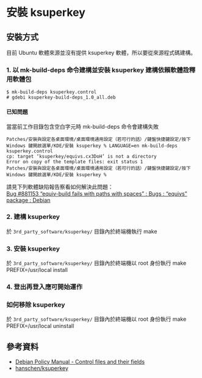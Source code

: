 # 安裝 ksuperkey
## 安裝方式
目前 Ubuntu 軟體來源並沒有提供 ksuperkey 軟體，所以要從來源程式碼建構。

### 1. 以 mk-build-deps 命令建構並安裝 ksuperkey 建構依賴軟體詮釋用軟體包  
```
$ mk-build-deps ksuperkey.control
# gdebi ksuperkey-build-deps_1.0_all.deb
```
#### 已知問題
當當前工作目錄包含空白字元時 mk-build-deps 命令會建構失敗
```
Patches/安裝與設定各桌面環境/桌面環境通用設定（若可行的話）/鍵盤快捷鍵設定/按下 Windows 鍵開啟選單/KDE/安裝 ksuperkey % LANGUAGE=en mk-build-deps ksuperkey.control
cp: target ‘ksuperkey/equivs.cx3DoH’ is not a directory
Error on copy of the template files: exit status 1
Patches/安裝與設定各桌面環境/桌面環境通用設定（若可行的話）/鍵盤快捷鍵設定/按下 Windows 鍵開啟選單/KDE/安裝 ksuperkey %
```
請見下列軟體缺陷報告察看如何解決此問題：  
[Bug #881153 “equiv-build fails with paths with spaces” : Bugs : “equivs” package : Debian](https://bugs.launchpad.net/debian/+source/equivs/+bug/881153)

### 2. 建構 ksuperkey
於 `3rd_party_software/ksuperkey/` 目錄內於終端機執行 make

### 3. 安裝 ksuperkey
於 `3rd_party_software/ksuperkey/` 目錄內於終端機以 root 身份執行 make PREFIX=/usr/local install

### 4. 登出再登入應可開始運作

### 如何移除 ksuperkey
於 `3rd_party_software/ksuperkey/` 目錄內於終端機以 root 身份執行 make PREFIX=/usr/local uninstall

## 參考資料
* [Debian Policy Manual - Control files and their fields](https://www.debian.org/doc/debian-policy/ch-controlfields.html)
* [hanschen/ksuperkey](https://github.com/hanschen/ksuperkey)